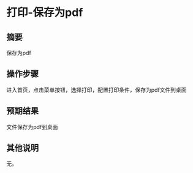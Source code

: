 # 打印-保存为pdf

## 摘要

保存为pdf

## 操作步骤

进入首页，点击菜单按钮，选择打印，配置打印条件，保存为pdf文件到桌面

## 预期结果

文件保存为pdf到桌面

## 其他说明

无。
